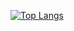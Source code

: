 <!--
- 👋 Hi, I’m Joe Wong
- 👀 I’m interested in electronic design, software development and mathematics.
- 🏢 I’m looking for a software position in UK.
- 📫 kcwong.joe@gmail.com
-->

[![Top Langs](https://github-readme-stats.vercel.app/api/top-langs/?username=kcwongjoe&exclude_repo=kcwong.github.io&layout=compact)](https://github.com/anuraghazra/github-readme-stats)

<!---
kcwongjoe/kcwongjoe is a ✨ special ✨ repository because its `README.md` (this file) appears on your GitHub profile.
You can click the Preview link to take a look at your changes.
--->
